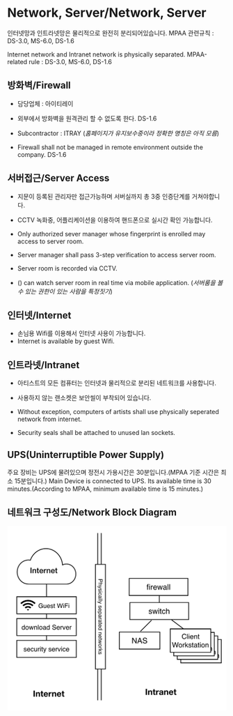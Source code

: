 # Network, Server/Network, Server
인터넷망과 인트라넷망은 물리적으로 완전히 분리되어있습니다.
MPAA 관련규칙 : DS-3.0, MS-6.0, DS-1.6

Internet network and Intranet network is physically separated.
MPAA-related rule : DS-3.0, MS-6.0, DS-1.6

## 방화벽/Firewall
- 담당업체 : 아이티레이
- 외부에서 방화벽을 원격관리 할 수 없도록 한다. DS-1.6

- Subcontractor : ITRAY (*홈페이지가 유지보수중이라 정확한 명칭은 아직 모름*)
- Firewall shall not be managed in remote environment outside the company. DS-1.6

## 서버접근/Server Access
- 지문이 등록된 관리자만 접근가능하며 서버실까지 총 3중 인증단계를 거쳐야합니다.
- CCTV 녹화중, 어플리케이션을 이용하여 핸드폰으로 실시간 확인 가능합니다.

- Only authorized sever manager whose fingerprint is enrolled may access to server room.
- Server manager shall pass 3-step verification to access server room.
- Server room is recorded via CCTV.
- () can watch server room in real time via mobile application.
(*서버룸을 볼 수 있는 권한이 있는 사람을 특정짓기*)

## 인터넷/Internet
- 손님용 Wifi를 이용해서 인터넷 사용이 가능합니다.
- Internet is available by guest Wifi.

## 인트라넷/Intranet
- 아티스트의 모든 컴퓨터는 인터넷과 물리적으로 분리된 네트워크를 사용합니다.
- 사용하지 않는 랜소켓은 보안씰이 부착되어 있습니다.

- Without exception, computers of artists shall use physically seperated network from internet.
- Security seals shall be attached to unused lan sockets.

## UPS(Uninterruptible Power Supply)
주요 장비는 UPS에 물려있으며 정전시 가용시간은 30분입니다.(MPAA 기준 시간은 최소 15분입니다.)
Main Device is connected to UPS. Its available time is 30 minutes.(According to MPAA, minimum available time is 15 minutes.)

## 네트워크 구성도/Network Block Diagram
![network](../figures/network.png)
